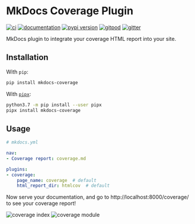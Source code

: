 # MkDocs Coverage Plugin

[![ci](https://github.com/pawamoy/mkdocs-coverage/workflows/ci/badge.svg)](https://github.com/pawamoy/mkdocs-coverage/actions?query=workflow%3Aci)
[![documentation](https://img.shields.io/badge/docs-mkdocs%20material-blue.svg?style=flat)](https://pawamoy.github.io/mkdocs-coverage/)
[![pypi version](https://img.shields.io/pypi/v/mkdocs-coverage.svg)](https://pypi.org/project/mkdocs-coverage/)
[![gitpod](https://img.shields.io/badge/gitpod-workspace-blue.svg?style=flat)](https://gitpod.io/#https://github.com/pawamoy/mkdocs-coverage)
[![gitter](https://badges.gitter.im/join%20chat.svg)](https://gitter.im/mkdocs-coverage/community)

MkDocs plugin to integrate your coverage HTML report into your site.

## Installation

With `pip`:
```bash
pip install mkdocs-coverage
```

With [`pipx`](https://github.com/pipxproject/pipx):
```bash
python3.7 -m pip install --user pipx
pipx install mkdocs-coverage
```

## Usage

```yaml
# mkdocs.yml

nav:
- Coverage report: coverage.md

plugins:
- coverage:
    page_name: coverage  # default
    html_report_dir: htmlcov  # default
```

Now serve your documentation,
and go to http://localhost:8000/coverage/
to see your coverage report!

![coverage index](https://user-images.githubusercontent.com/3999221/106802970-f4376a80-6663-11eb-8665-e9e09f0f4ac0.png)
![coverage module](https://user-images.githubusercontent.com/3999221/106803017-fe596900-6663-11eb-9df9-973755c5b63e.png)

